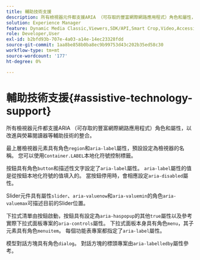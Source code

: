 ```yaml
---
title: 輔助技術支援
description: 所有檢視器元件都支援ARIA （可存取的豐富網際網路應用程式）角色和屬性，以改進與熒幕閱讀器等輔助技術的整合。
solution: Experience Manager
feature: Dynamic Media Classic,Viewers,SDK/API,Smart Crop,Video,Accessibility
role: Developer,User
exl-id: b2bfd93b-707e-4a03-a14e-14ec23328fdd
source-git-commit: 1aa8be858b0ba8ec9b99753d43c202b35ed58c30
workflow-type: tm+mt
source-wordcount: '177'
ht-degree: 0%

---
```


# 輔助技術支援{#assistive-technology-support}

所有檢視器元件都支援ARIA （可存取的豐富網際網路應用程式）角色和屬性，以改進與熒幕閱讀器等輔助技術的整合。

最上層檢視器元素具有角色`region`和`aria-label`屬性，預設設定為檢視器的名稱。 您可以使用`Container.LABEL`本地化符號控制標籤。

按鈕具有角色`button`和描述性文字設定了`aria-label`屬性。 `aria-label`屬性的值是從按鈕本地化符號的值填入的。 當按鈕停用時，會相應設定`aria-disabled`屬性。

Slider元件具有屬性`slider`、`aria-valuenow`和`aria-valuemin`的角色`aria-valuemax`可描述目前的Slider位置。

下拉式清單由按鈕啟動，按鈕具有設定為`aria-haspopup`的其他`true`屬性以及參考實際下拉式面板專案的`aria-controls`屬性。 下拉式面板本身具有角色`menu`，其子元素具有角色`menuitem`。 每個功能表專案都指定了`aria-label`屬性。

模型對話方塊具有角色`dialog`。 對話方塊的標頭專案由`aria-labelledby`屬性參考。
